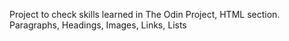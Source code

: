 Project to check skills learned in The Odin Project, HTML section. Paragraphs, Headings, Images, Links, Lists